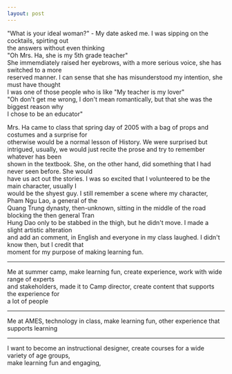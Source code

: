 ```yaml
---
layout: post
---
```


"What is your ideal woman?" - My date asked me. I was sipping on the cocktails, spirting out    
the answers without even thinking   
"Oh Mrs. Ha, she is my 5th grade teacher"   
She immemdiately raised her eyebrows, with a more serious voice, she has switched to a more    
reserved manner. I can sense that she has misunderstood my intention, she must have thought    
I was one of those people who is like "My teacher is my lover"    
"Oh don't get me wrong, I don't mean romantically, but that she was the biggest reason why    
I chose to be an educator"

Mrs. Ha came to class that spring day of 2005 with a bag of props and costumes and a surprise for    
otherwise would be a normal lesson of History. We were surprised but   
intrigued, usually, we would just recite the prose and try to remember whatever has been   
shown in the textbook. She, on the other hand, did something that I had never seen before. She would   
have us act out the stories. I was so excited that I volunteered to be the main character, usually I   
would be the shyest guy. I still remember a scene where my character, Pham Ngu Lao, a general of the    
Quang Trung dynasty, then-unknown, sitting in the middle of the road blocking the then general Tran    
Hung Dao only to be stabbed in the thigh, but he didn't move. I made a slight artistic alteration   
and add an comment, in English and everyone in my class laughed. I didn't know then, but I credit that   
moment for my purpose of making learning fun.

---
Me at summer camp, make learning fun, create experience, work with wide range of experts    
and stakeholders, made it to Camp director, create content that supports the experience for   
a lot of people 

---
Me at AMES, technology in class, make learning fun, other experience that supports learning

---
I want to become an instructional designer, create courses for a wide variety of age groups,    
make learning fun and engaging, 